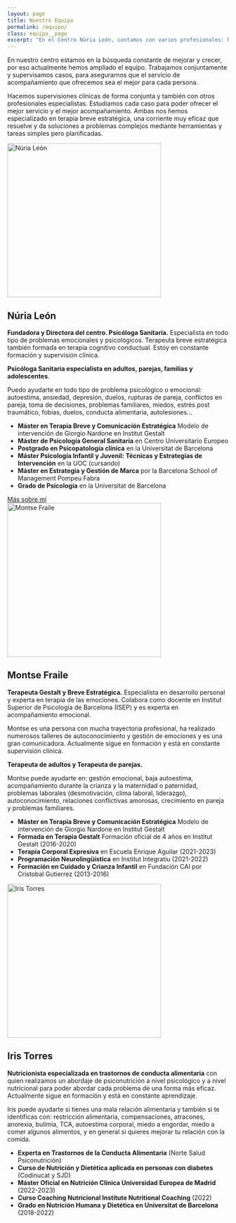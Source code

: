 ```yaml
---
layout: page
title: Nuestro Equipo
permalink: /equipo/
class: equipo__page
excerpt: "En el Centro Núria León, contamos con varios profesionales: Núria León y Montse Fraile."
---
```


En nuestro centro estamos en la búsqueda constante de mejorar y crecer, por eso actualmente hemos ampliado el equipo. Trabajamos conjuntamente y supervisamos casos, para asegurarnos que el servicio de acompañamiento que ofrecemos sea el mejor para cada persona.

<div class="carousel" data-flickity='{ "imagesLoaded": true, "wrapAround": true, "autoPlay": true }'>
    <div class="carousel-cell" style="display: none"><img src="{{ site.baseurl }}/images/equipo/equipo0.webp" /></div>
    <div class="carousel-cell" style="display: none"><img loading="lazy" src="{{ site.baseurl }}/images/equipo/equipo1.webp" /></div>
</div>

Hacemos supervisiones clínicas de forma conjunta y también con otros profesionales especialistas. Estudiamos cada caso para poder ofrecer el mejor servicio y el mejor acompañamiento. Ambas nos hemos especializado en terapia breve estratégica, una corriente muy eficaz que resuelve y da soluciones a problemas complejos mediante herramientas y tareas simples pero planificadas. 

<div class="member">
<img class="member__img" alt="Núria León" src="{{site.baseurl}}/images/equipo/nuria.webp" width="350" />
<h2 class="member__name" id="nuria">Núria León</h2>
<div class="member__content" markdown="1">

**Fundadora y Directora del centro. Psicóloga Sanitaria.** Especialista en todo tipo de problemas emocionales y psicológicos. Terapeuta breve estratégica también formada en terapia cognitivo conductual. Estoy en constante formación y supervisión clínica.

**Psicóloga Sanitaria especialista en adultos, parejas, familias y adolescentes**.

Puedo ayudarte en todo tipo de problema psicológico o emocional: autoestima, ansiedad, depresión, duelos, rupturas de pareja, conflictos en pareja, toma de decisiones, problemas familiares, miedos, estrés post traumático, fobias, duelos, conducta alimentaria, autolesiones...

- **Máster en Terapia Breve y Comunicación Estratégica** Modelo de intervención de Giorgio Nardone  en Institut Gestalt 
- **Máster de Psicología General Sanitaria** en Centro Universitario Europeo
- **Postgrado en Psicopatología clínica** en la Universitat de Barcelona 
- **Máster Psicología Infantil y Juvenil: Técnicas y Estrategias de Intervención** en la UOC (cursando)
- **Máster en Estrategia y Gestión de Marca** por la Barcelona School of Management Pompeu Fabra
- **Grado de Psicología** en la Universitat de Barcelona

<a href="{{site.baseurl}}/sobre-mi" class="member__navigation navigation">
Más sobre mí
</a>
</div>
</div>

<div class="member">
<img class="member__img" alt="Montse Fraile" src="{{site.baseurl}}/images/equipo/montse.webp" width="350" />
<h2 class="member__name" id="montse">Montse Fraile</h2>
<div class="member__content" markdown="1">

**Terapeuta Gestalt y Breve Estratégica.** Especialista en desarrollo personal y experta en terapia de las emociones. Colabora como docente en Institut Superior de Psicología de Barcelona (ISEP) y es experta en acompañamiento emocional. 

Montse es una persona con mucha trayectoria profesional, ha realizado numerosos talleres de autoconocimiento y gestión de emociones y es una gran comunicadora. Actualmente sigue en formación y está en constante supervisión clínica. 

**Terapeuta de adultos y Terapeuta de parejas.**

Montse puede ayudarte en: gestión emocional, baja autoestima, acompañamiento durante la crianza y la maternidad o paternidad, problemas laborales (desmotivación, clima laboral, liderazgo), autoconocimiento, relaciones conflictivas amorosas, crecimiento en pareja y problemas familiares. 

- **Máster en Terapia Breve y Comunicación Estratégica** Modelo de intervención de Giorgio Nardone en Institut Gestalt 
- **Formada en Terapia Gestalt** Formación oficial de 4 años en Institut Gestalt (2016-2020)
- **Terapia Corporal Expresiva** en Escuela Enrique Aguilar (2021-2023)
- **Programación Neurolingüística** en Institut Integratiu (2021-2022)
- **Formación en Cuidado y Crianza Infantil** en Fundación CAI por Cristobal Gutierrez (2013-2016)

</div>
</div>

<div class="member">
<img class="member__img" alt="Iris Torres" src="{{site.baseurl}}/images/equipo/iris.webp" width="350" />
<h2 class="member__name" id="iris">Iris Torres</h2>
<div class="member__content" markdown="1">



**Nutricionista especializada en trastornos de conducta alimentaria** con quien realizamos un abordaje de psiconutrición a nivel psicológico y a nivel nutricional para poder abordar cada problema de una forma más eficaz. Actualmente sigue en formación y está en constante aprendizaje.

Iris puede ayudarte si tienes una mala relación alimentaria y también si te identificas con: restricción alimentaria, compensaciones, atracones, anorexia, bulímia, TCA, autoestima corporal, miedo a engordar, miedo a comer algunos alimentos, y en general si quieres mejorar tu relación con la comida.

- **Experta en Trastornos de la Conducta Alimentaria** (Norte Salud Psiconutrición)
- **Curso de Nutrición y Dietética aplicada en personas con diabetes** (Codinucat y SJD)
- **Máster Oficial en Nutrición Clínica Universidad Europea de Madrid** (2022-2023)
- **Curso Coaching Nutricional Institute Nutritional Coaching** (2022)
- **Grado en Nutrición Humana y Dietética en Universitat de Barcelona** (2018-2022)





</div>
</div>
